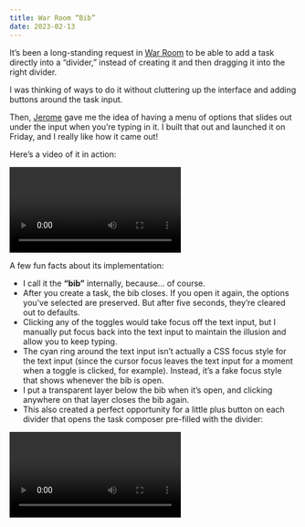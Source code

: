 ```yaml
---
title: War Room “Bib”
date: 2023-02-13
---
```


It’s been a long-standing request in [War Room](https://war.elk.sh) to be able to add a task directly into a “divider,” instead of creating it and then dragging it into the right divider.

I was thinking of ways to do it without cluttering up the interface and adding buttons around the task input.

Then, [Jerome](https://jero.zone) gave me the idea of having a menu of options that slides out under the input when you’re typing in it. I built that out and launched it on Friday, and I really like how it came out!

Here’s a video of it in action:

<video src="/posts/war-room-bib/bib_1.mp4" controls playsinline></video>

A few fun facts about its implementation:

- I call it the **“bib”** internally, because... of course.
- After you create a task, the bib closes. If you open it again, the options you’ve selected are preserved. But after five seconds, they’re cleared out to defaults.
- Clicking any of the toggles would take focus off the text input, but I manually put focus back into the text input to maintain the illusion and allow you to keep typing.
- The cyan ring around the text input isn’t actually a CSS focus style&nbsp;for the text input (since the cursor focus leaves the text input for a moment when a toggle is clicked, for example). Instead, it’s a fake focus style that shows whenever the bib is open.
- I put a transparent layer below the bib when it’s open, and clicking anywhere on that layer closes the bib again.
- This also created a perfect opportunity for a little plus button on each divider that opens the task composer pre-filled with the divider:

<video src="/posts/war-room-bib/bib_2.mp4" controls playsinline></video>
